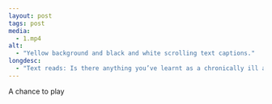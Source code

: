 ```yaml
---
layout: post
tags: post
media:
  - 1.mp4
alt:
  - "Yellow background and black and white scrolling text captions."
longdesc:
  - "Text reads: Is there anything you’ve learnt as a chronically ill and disabled person that has helped you during the pandemic? Yes definitely umm resilience. I realised that listening to complaints from other work colleagues about teaching online and the difficulties they were facing with it. I actually… I rose to the challenge. I found it exciting, it was like having to learn new methods of working. Having to think outside the square to solve the problems. And they’re all skills as a disabled person that you’re using all the time because you are forever trying to think okay well how do I do this when I can’t just use brute force or I can’t lift something or move something or do the art that I want to do? I need to think outside the box to be able to come up with a solution so I can make art without draining or deleting my energies and I found very much that I was excited by the challenge. I really I loved you know experimenting with cyanotype and playing with pochoir. It was just fantastic and when I taught online my students picked up on that enthusiasm that I felt that this was an opportunity to be really experimental to try something completely new that we don’t usually use and to just play to have to give ourselves a chance to play with it and see what comes of it trying to make the best of the situation we’re facing rather than focusing on the negatives of what we couldn’t do."
---
```

A chance to play
